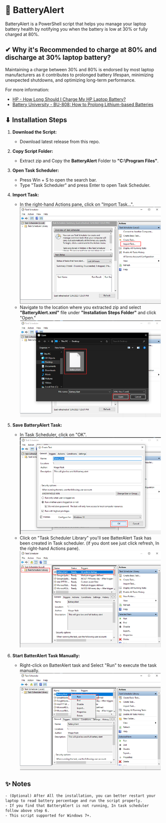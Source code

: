 # 🔋 BatteryAlert

BatteryAlert is a PowerShell script that helps you manage your laptop battery health by notifying you when the battery is low at 30% or fully charged at 80%.


## ✔ Why it's Recommended to charge at 80% and discharge at 30% laptop battery?

Maintaining a charge between 30% and 80% is endorsed by most laptop manufacturers as it contributes to prolonged battery lifespan, minimizing unexpected shutdowns, and optimizing long-term performance.

For more information:
- [HP - How Long Should I Charge My HP Laptop Battery?](https://www.hp.com/us-en/shop/tech-takes/how-long-should-i-charge-hp-laptop-battery)
- [Battery University - BU-808: How to Prolong Lithium-based Batteries](https://batteryuniversity.com/article/bu-808-how-to-prolong-lithium-based-batteries)


## ⬇ Installation Steps

1. **Download the Script:**
   - Download latest release from this repo.

2. **Copy Script Folder:**
   - Extract zip and Copy the **BatteryAlert** Folder to **"C:\Program Files\"**.

3. **Open Task Scheduler:**
   - Press Win + S to open the search bar.
   - Type "Task Scheduler" and press Enter to open Task Scheduler.


4. **Import Task:**
   - In the right-hand Actions pane, click on "Import Task...".
![](Installation-Steps/1.png)
   - Navigate to the location where you extracted zip and select **"BatteryAlert.xml"** file under **"Installation Steps Folder"** and click "Open."
![](Installation-Steps/2.png)

5. **Save BatteryAlert Task:**
   - In Task Scheduler, click on "OK".
![](Installation-Steps/3.png)
   - Click on "Task Scheduler Library" you'll see BatterAlert Task has been created in Task scheduler. (if you dont see just click refresh, In the right-hand Actions pane).
![](Installation-Steps/4.png)

6. **Start BatterAlert Task Manually:**
   - Right-click on BatterAlert task and Select "Run" to execute the task manually.
![](Installation-Steps/5.png)

## ✨ Notes

	- (Optional) After All the installation, you can better restart your laptop to read battery percentage and run the script properly.
	- If you find that BatteryAlert is not running, In task scheduler follow above step 6.
	- This script supported for Windows 7+.
